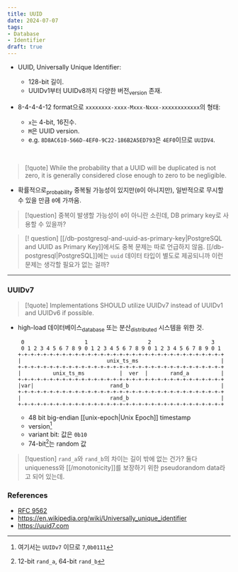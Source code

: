 ```yaml
---
title: UUID
date: 2024-07-07
tags:
- Database
- Identifier
draft: true
---
```


- UUID, Universally Unique Identifier:
    - 128-bit 길이.
    - UUIDv1부터 UUIDv8까지 다양한 버전<sub>version</sub> 존재.

- 8-4-4-4-12 format으로 `xxxxxxxx-xxxx-Mxxx-Nxxx-xxxxxxxxxxxx`의 형태:
    - `x`는 4-bit, 16진수.
    - `M`은 UUID version. 
    - e.g. `8D8AC610-566D-4EF0-9C22-186B2A5ED793`은 `4EF0`이므로 `UUIDV4`.

<BR /> 

> [!quote] While the probability that a UUID will be duplicated is not zero, it is generally considered close enough to zero to be negligible.
- 확률적으로<sub>probability</sub> 중복될 가능성이 있지만(`0`이 아니지만), 일반적으로 무시할 수 있을 만큼 `0`에 가까움.

> [!question] 중복이 발생할 가능성이 `0`이 아니란 소린데, DB primary key로 사용할 수 있을까?

> [! question] [[/db-postgresql-and-uuid-as-primary-key|PostgreSQL and UUID as Primary Key]]에서도 중복 문제는 따로 언급하지 않음. [[/db-postgresql|PostgreSQL]]에는 `uuid` 데이터 타입이 별도로 제공되니까 이런 문제는 생각할 필요가 없는 걸까?


---
### UUIDv7

> [!quote] Implementations SHOULD utilize UUIDv7 instead of UUIDv1 and UUIDv6 if possible.

- high-load 데이터베이스<sub>database</sub> 또는 분산<sub>distributed</sub> 시스템을 위한 것.

    ```asciidoc
     0                   1                   2                   3
     0 1 2 3 4 5 6 7 8 9 0 1 2 3 4 5 6 7 8 9 0 1 2 3 4 5 6 7 8 9 0 1
    +-+-+-+-+-+-+-+-+-+-+-+-+-+-+-+-+-+-+-+-+-+-+-+-+-+-+-+-+-+-+-+-+
    |                           unix_ts_ms                          |
    +-+-+-+-+-+-+-+-+-+-+-+-+-+-+-+-+-+-+-+-+-+-+-+-+-+-+-+-+-+-+-+-+
    |          unix_ts_ms           |  ver  |       rand_a          |
    +-+-+-+-+-+-+-+-+-+-+-+-+-+-+-+-+-+-+-+-+-+-+-+-+-+-+-+-+-+-+-+-+
    |var|                        rand_b                             |
    +-+-+-+-+-+-+-+-+-+-+-+-+-+-+-+-+-+-+-+-+-+-+-+-+-+-+-+-+-+-+-+-+
    |                            rand_b                             |
    +-+-+-+-+-+-+-+-+-+-+-+-+-+-+-+-+-+-+-+-+-+-+-+-+-+-+-+-+-+-+-+-+
    ```
    - 48 bit big-endian [[unix-epoch|Unix Epoch]] timestamp
    - version[^2]
    - variant bit: 값은 `0b10`
    - 74-bit[^3]는 random 값

[^2]: 여기서는 `UUIDv7` 이므로 `7`,`0b0111`
[^3]: 12-bit `rand_a`, 64-bit `rand_b`


> [!question] `rand_a`와 `rand_b`의 차이는 길이 밖에 없는 건가? 둘다 uniqueness와 [[/monotonicity]]를 보장하기 위한 pseudorandom data라고 되어 있는데.


### References
- [RFC 9562](https://datatracker.ietf.org/doc/html/rfc9562)
- https://en.wikipedia.org/wiki/Universally_unique_identifier
- https://uuid7.com



